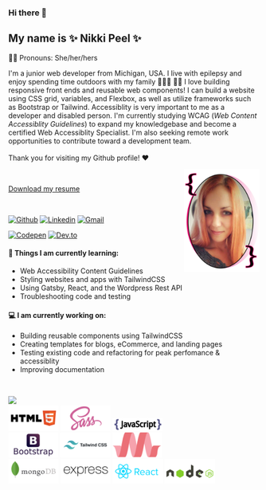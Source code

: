 
<!--
**nikkipeel/nikkipeel** is a ✨ _special_ ✨ repository because its `README.md` (this file) appears on your GitHub profile.

Here are some ideas to get you started:

- 🔭 I’m currently working on ...
- 🌱 I’m currently learning ...
- 👯 I’m looking to collaborate on ...
- 🤔 I’m looking for help with ...
- 💬 Ask me about ...
- 📫 How to reach me: ...

- ⚡ Fun fact: ...
-->

### Hi there 👋 
## My name is ✨ Nikki Peel ✨

:rainbow_flag: Pronouns: She/her/hers

I'm a junior web developer from Michigan, USA. I live with epilepsy and enjoy spending time outdoors with my family :family_man_woman_boy:	:service_dog: I love building responsive front ends and reusable web components! I can build a website using CSS grid, variables, and Flexbox, as well as utilize frameworks such as Bootstrap or Tailwind. Accessiblity is very important to me as a developer and disabled person. I'm currently studying WCAG (*Web Content Accessiblity Guidelines*) to expand my knowledgebase and become a certified Web Accessiblity Specialist. I'm also seeking remote work opportunities to contribute toward a development team. <br> <br> Thank you for visiting my Github profile! 	:heart:


<code><img align="right" src="/img/selfielogo.jpg" width="30%" height="auto" /> </code>

[Download my resume](/img/resume1020.pdf)

<br />
  
[![Github](https://img.shields.io/badge/-Github-000?style=flat&logo=Github&logoColor=white)](https://github.com/nikkipeel)
[![Linkedin](https://img.shields.io/badge/-LinkedIn-blue?style=flat&logo=Linkedin&logoColor=white)](https://www.linkedin.com/in/nikkipeel/)
[![Gmail](https://img.shields.io/badge/-Gmail-c14438?style=flat&logo=Gmail&logoColor=white)](mailto:nikkipeel.dev@gmail.com)

[![Codepen](https://img.shields.io/badge/-CodePen-000?style=flat&logo=Codepen&logoColor=white)](https://codepen.io/nikki-peel)
[![Dev.to](https://img.shields.io/badge/-DEV.to-000?style=flat&logo=Dev.to&logoColor=white)](https://dev.to/nikkipeel)



#### 🌱 Things I am currently learning: 
- Web Accessibility Content Guidelines
- Styling websites and apps with TailwindCSS
- Using Gatsby, React, and the Wordpress Rest API
- Troubleshooting code and testing

#### :computer: I am currently working on:
- Building reusable components using TailwindCSS
- Creating templates for blogs, eCommerce, and landing pages
- Testing existing code and refactoring for peak perfomance & accessiblity
- Improving documentation

<br />
<p>
	<img width="500px" src="https://github-readme-stats.vercel.app/api?username=nikkipeel&theme=radical&show_icons=true&hide=contribs,prs" />
<br />
<code><img  width="20%" src="img/w3_html5-ar21.svg"></code>
<code><img width="20%" src="img/sass-lang-ar21.svg"></code>
<code><img width="20%" src="img/javascript-horizontal.svg"></code>
<br />
<code><img width="100px" src="img/getbootstrap-ar21.svg"></code>
<code><img width="20%" src="img/tailwindcss-ar21.svg"></code>
<code><img width="20%" src="img/materialize.svg"></code>
<br />
<code><img width="20%" src="img/mongodb-ar21.svg"></code>
<code><img width="20%" src="img/expressjs-ar21.svg"></code>
<code><img width="20%" src="img/reactjs-ar21.svg"></code>
<code><img width="20%" src="img/nodejs-ar21.svg"></code>
</p>

